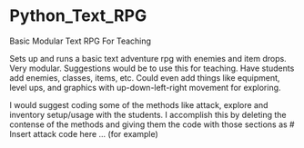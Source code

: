 # Python_Text_RPG
Basic Modular Text RPG For Teaching

Sets up and runs a basic text adventure rpg with enemies and item drops. 
Very modular. Suggestions would be to use this for teaching. Have students add enemies, classes, items, etc.
Could even add things like equipment, level ups, and graphics with up-down-left-right movement for exploring.

I would suggest coding some of the methods like attack, explore and inventory setup/usage with the students.
I accomplish this by deleting the contense of the methods and giving them the code with those sections as # Insert attack code here ... (for example)
